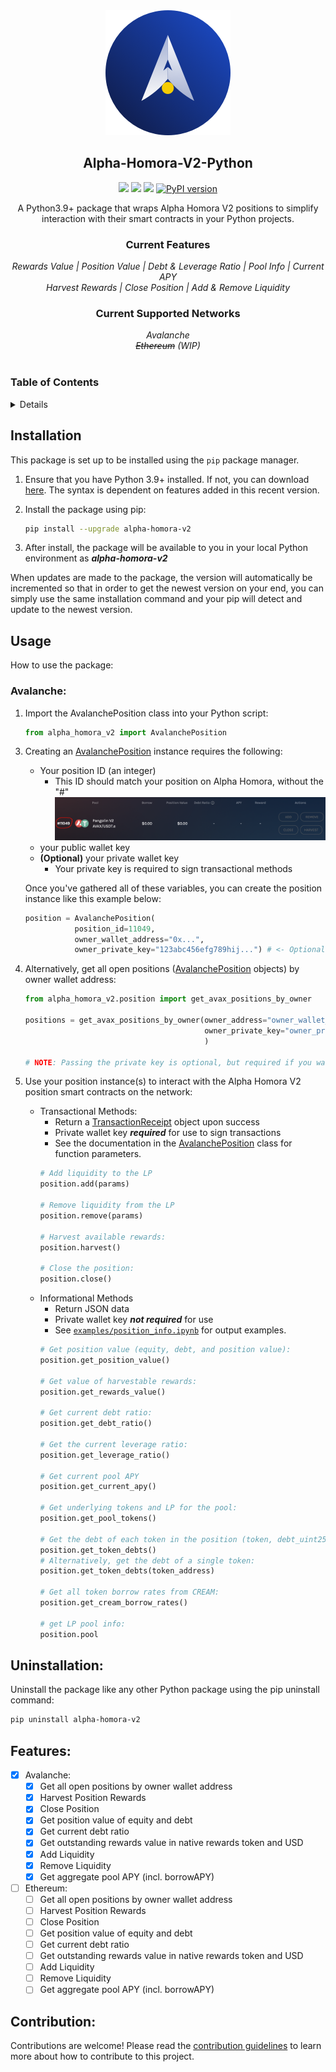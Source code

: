 <!-- PROJECT HEADER -->
<div align="center">
  <a href ="https://homora-v2.alphaventuredao.io/"><img src="https://github.com/PathX-Projects/Alpha-Homora-V2-Python/blob/main/img/ahv2_logo.png?raw=true" alt="Alpha Homora V2 Logo" height="200"></a>
  <br/>
  <h2 align="center"><strong>Alpha-Homora-V2-Python</strong></h2>
    <a href="https://homora-v2.alphaventuredao.io/"><img src="https://img.shields.io/website?down_color=red&down_message=Disconnected&label=Alpha%20Homora%20V2&up_color=blue&up_message=Online&url=https%3A%2F%2Fhomora-v2.alphaventuredao.io%2F"/></a>
    <img src="https://img.shields.io/badge/Python-3.9%2B-yellow"/>
    <a href="https://github.com/PathX-Projects/Alpha-Homora-V2-Python/issues"><img src="https://img.shields.io/github/issues/PathX-Projects/Alpha-Homora-V2-Python?color=red"/></a>
    <a href="https://badge.fury.io/py/alpha-homora-v2"><img src="https://badge.fury.io/py/alpha-homora-v2.svg" alt="PyPI version"></a>
    <p align="center">
        A Python3.9+ package that wraps Alpha Homora V2 positions to simplify interaction with their smart contracts in your Python projects.
    </p>
    <h3><strong>Current Features</strong></h3>
    <i>Rewards Value | Position Value | Debt & Leverage Ratio | Pool Info | Current APY</i><br>
    <i>Harvest Rewards | Close Position | Add & Remove Liquidity</i><br>
    <h3><strong>Current Supported Networks</strong></h3>
    <i>Avalanche</i><br>
    <i><del>Ethereum</del> (WIP)</i><br>
</div>
<br>

<!-- TABLE OF CONTENTS -->
### Table of Contents
<details>
  <ol>
    <li><a href="#installation">Installation</a></li>
    <li><a href="#usage">Usage</a></li>
    <ol>
      <li><a href="#avalanche">Avalanche</a></li>
    </ol>
    <li><a href="#uninstallation">Uninstallation</a></li>
    <li><a href="#roadmap">Roadmap</a></li>
    <li><a href="#contribution">Contribution</a></li>
  </ol>
</details>

## Installation

This package is set up to be installed using the `pip` package manager.

1. Ensure that you have Python 3.9+ installed. If not, you can download [here](https://www.python.org/downloads/release/python-3912/). The syntax is dependent on features added in this recent version.

2. Install the package using pip:
    ```bash
    pip install --upgrade alpha-homora-v2
    ```

3. After install, the package will be available to you in your local Python environment as ***alpha-homora-v2***

When updates are made to the package, the version will automatically be incremented so that in order to get the newest version on your end, you can simply use the same installation command and your pip will detect and update to the newest version.

## Usage

How to use the package:

### Avalanche:

1. Import the AvalanchePosition class into your Python script:
    ```python
    from alpha_homora_v2 import AvalanchePosition
    ```

<!-- 2. **(Optional)** Instantiate your custom Web3 provider object to interact with the network:
    ```python
   from alpha_homora_v2.util import get_web3_provider
   
    NETWORK_RPC_URL = "your_rpc_url"
    provider = get_web3_provider(NETWORK_RPC_URL)
    ``` -->
3. Creating an [AvalanchePosition](alpha_homora_v2/position.py) instance requires the following:
    - Your position ID (an integer)
        - This ID should match your position on Alpha Homora, without the "#"
          ![demo](https://github.com/PathX-Projects/Alpha-Homora-V2-Python/blob/main/img/id_highlight.png?raw=true)
      
    <!--- DEPRECATED
    - The token symbol/pair (a string)
        - This parameter should exactly match the token symbol/pair displayed on your Alpha Homora as shown below.
        - ![demo](img/token_highlight.png)
    -->
    <!--- DEPRECATED
    - The DEX identifier (a string)
        - This parameter should exactly match the DEX identifier displayed on your Alpha Homora position as shown below.
        - ![demo](img/dex_highlight.png)
    -->

    - your public wallet key
    - **(Optional)** your private wallet key
        - Your private key is required to sign transactional methods
    <!-- - **(Optional)** A web3 provider object
      - If none is passed, an HTTP provider will be created with the [default Avalanche RPC URL](https://api.avax.network/ext/bc/C/rpc) -->

    Once you've gathered all of these variables, you can create the position instance like this example below:
    ```python
    position = AvalanchePosition(
               position_id=11049,
               owner_wallet_address="0x...",
               owner_private_key="123abc456efg789hij...") # <- Optional - see step 4
    ```
    <!-- web3_provider=provider)  # <- Optional If you'd like to use a custom provider -->
4. Alternatively, get all open positions ([AvalanchePosition](alpha_homora_v2/position.py) objects) by owner wallet address:
   ```python
   from alpha_homora_v2.position import get_avax_positions_by_owner
   
   positions = get_avax_positions_by_owner(owner_address="owner_wallet_address",
                                           owner_private_key="owner_private_key", # <- Optional
                                           )
   
   # NOTE: Passing the private key is optional, but required if you want to use transactional methods on the returned AvalanchePosition object(s).
   ```
5. Use your position instance(s) to interact with the Alpha Homora V2 position smart contracts on the network:
   - Transactional Methods:
     - Return a [TransactionReceipt](alpha_homora_v2/receipt.py) object upon success
     - Private wallet key ***required*** for use to sign transactions
     - See the documentation in the [AvalanchePosition](alpha_homora_v2/position.py) class for function parameters.
     ```python
     # Add liquidity to the LP
     position.add(params)

     # Remove liquidity from the LP
     position.remove(params)

     # Harvest available rewards:
     position.harvest()

     # Close the position:
     position.close()
     ```
   - Informational Methods
     - Return JSON data
     - Private wallet key ***not required*** for use
     - See [`examples/position_info.ipynb`](https://github.com/PathX-Projects/Alpha-Homora-V2-Python/blob/development/examples/avalanche/position_info.ipynb) for output examples.
     ```python
     # Get position value (equity, debt, and position value):
     position.get_position_value()

     # Get value of harvestable rewards:
     position.get_rewards_value()

     # Get current debt ratio:
     position.get_debt_ratio()

     # Get the current leverage ratio:
     position.get_leverage_ratio()

     # Get current pool APY
     position.get_current_apy()

     # Get underlying tokens and LP for the pool:
     position.get_pool_tokens()

     # Get the debt of each token in the position (token, debt_uint256, debt_token, debt_usd):
     position.get_token_debts()
     # Alternatively, get the debt of a single token:
     position.get_token_debts(token_address)

     # Get all token borrow rates from CREAM:
     position.get_cream_borrow_rates()

     # get LP pool info:
     position.pool
     ```

## Uninstallation:

Uninstall the package like any other Python package using the pip uninstall command:
```bash
pip uninstall alpha-homora-v2
```

## Features:

- [x] Avalanche:
    - [x] Get all open positions by owner wallet address
    - [x] Harvest Position Rewards
    - [x] Close Position
    - [x] Get position value of equity and debt
    - [x] Get current debt ratio
    - [x] Get outstanding rewards value in native rewards token and USD
    - [x] Add Liquidity
    - [x] Remove Liquidity
    - [x] Get aggregate pool APY (incl. borrowAPY)
- [ ] Ethereum:
    - [ ] Get all open positions by owner wallet address
    - [ ] Harvest Position Rewards
    - [ ] Close Position
    - [ ] Get position value of equity and debt
    - [ ] Get current debt ratio
    - [ ] Get outstanding rewards value in native rewards token and USD
    - [ ] Add Liquidity
    - [ ] Remove Liquidity
    - [ ] Get aggregate pool APY (incl. borrowAPY)

## Contribution:

Contributions are welcome! Please read the [contribution guidelines](CONTRIBUTING.md) to learn more about how to contribute to this project.
